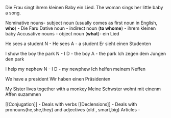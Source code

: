 Die Frau singt ihrem kleinen Baby ein Lied.
The woman sings her little baby a song.

Nominative nouns- subject noun (usually comes as first noun in English, **who**)  - Die Faru
Dative noun - indirect noun (**to whome**) - ihrem kleinen baby
Accusative nouns - object noun (**what**)- ein Lied

He sees a student 
N - He sees
A - a student
Er sieht einen Studenten

I show the boy the park
N - I
D - the boy
A - the park
Ich zegen dem Jungen den park

I help my nephew
N - I
D - my newphew
Ich helfen meinem Neffen

We have a president
Wir haben einen Präsidenten

My Sister lives together with a monkey
Meine Schwster wohnt mit einenm Affen suzammen


[[Conjugation]] - Deals with verbs
[[Declensions]] - Deals with pronouns(he,she,they) and adjectives (old , smart,big)
Articles - 




